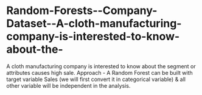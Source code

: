 # Random-Forests--Company-Dataset--A-cloth-manufacturing-company-is-interested-to-know-about-the-
A cloth manufacturing company is interested to know about the segment or attributes causes high sale.  Approach - A Random Forest can be built with target variable Sales (we will first convert it in categorical variable) &amp; all other variable will be independent in the analysis.
